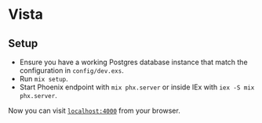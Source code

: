 # Vista

## Setup

 * Ensure you have a working Postgres database instance that match the configuration in `config/dev.exs`.
 * Run `mix setup`.
 * Start Phoenix endpoint with `mix phx.server` or inside IEx with `iex -S mix phx.server`.

Now you can visit [`localhost:4000`](http://localhost:4000) from your browser.
